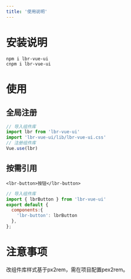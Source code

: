 ```yaml
---
title: '使用说明'
---
```

# 安装说明
```
npm i lbr-vue-ui
cnpm i lbr-vue-ui
```
# 使用
## 全局注册
```js
// 导入组件库
import lbr from 'lbr-vue-ui'
import 'lbr-vue-ui/lib/lbr-vue-ui.css'
// 注册组件库
Vue.use(lbr)
```

## 按需引用
```vue
<lbr-button>按钮</lbr-button>
```
```js
// 导入组件库
import { lbrButton } from 'lbr-vue-ui'
export default {
  components:{
    'lbr-button': lbrButton
  },
};
```
# 注意事项
改组件库样式基于px2rem，需在项目配置pex2rem。